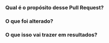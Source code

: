 ### Qual é o propósito desse Pull Request?


### O que foi alterado?


### O que isso vai trazer em resultados?